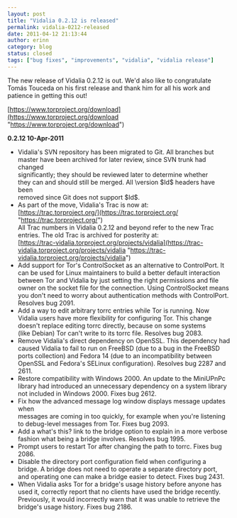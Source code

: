 ```yaml
---
layout: post
title: "Vidalia 0.2.12 is released"
permalink: vidalia-0212-released
date: 2011-04-12 21:13:44
author: erinn
category: blog
status: closed
tags: ["bug fixes", "improvements", "vidalia", "vidalia release"]
---
```


The new release of Vidalia 0.2.12 is out. We'd also like to congratulate Tomás Touceda on his first release and thank him for all his work and patience in getting this out!

[https://www.torproject.org/download](https://www.torproject.org/download "https://www.torproject.org/download")

**0.2.12 10-Apr-2011**

-   Vidalia's SVN repository has been migrated to Git. All branches but  
     master have been archived for later review, since SVN trunk had changed  
     significantly; they should be reviewed later to determine whether  
     they can and should still be merged. All \\version \$Id\$ headers have been  
     removed since Git does not support \$Id\$.
-   As part of the move, Vidalia's Trac is now at:  
     [https://trac.torproject.org/](https://trac.torproject.org/ "https://trac.torproject.org/")  
     All Trac numbers in Vidalia 0.2.12 and beyond refer to the new Trac  
     entries. The old Trac is archived for posterity at:  
     [https://trac-vidalia.torproject.org/projects/vidalia](https://trac-vidalia.torproject.org/projects/vidalia "https://trac-vidalia.torproject.org/projects/vidalia")
-   Add support for Tor's ControlSocket as an alternative to ControlPort. It  
     can be used for Linux maintainers to build a better default interaction  
     between Tor and Vidalia by just setting the right permissions and file  
     owner on the socket file for the connection. Using ControlSocket means  
     you don't need to worry about authentication methods with ControlPort.  
     Resolves bug 2091.
-   Add a way to edit arbitrary torrc entries while Tor is running. Now  
     Vidalia users have more flexibility for configuring Tor. This change  
     doesn't replace editing torrc directly, because on some systems  
     (like Debian) Tor can't write to its torrc file. Resolves bug 2083.
-   Remove Vidalia's direct dependency on OpenSSL. This dependency had  
     caused Vidalia to fail to run on FreeBSD (due to a bug in the FreeBSD  
     ports collection) and Fedora 14 (due to an incompatibility between  
     OpenSSL and Fedora's SELinux configuration). Resolves bug 2287 and  
     2611.
-   Restore compatibility with Windows 2000. An update to the MiniUPnPc  
     library had introduced an unnecessary dependency on a system library  
     not included in Windows 2000. Fixes bug 2612.
-   Fix how the advanced message log window displays message updates when  
     messages are coming in too quickly, for example when you're listening  
     to debug-level messages from Tor. Fixes bug 2093.
-   Add a what's this? link to the bridge option to explain in a more verbose  
     fashion what being a bridge involves. Resolves bug 1995.
-   Prompt users to restart Tor after changing the path to torrc. Fixes bug  
     2086.
-   Disable the directory port configuration field when configuring a  
     bridge. A bridge does not need to operate a separate directory port,  
     and operating one can make a bridge easier to detect. Fixes bug 2431.
-   When Vidalia asks Tor for a bridge's usage history before anyone has  
     used it, correctly report that no clients have used the bridge recently.  
     Previously, it would incorrectly warn that it was unable to retrieve the  
     bridge's usage history. Fixes bug 2186.

